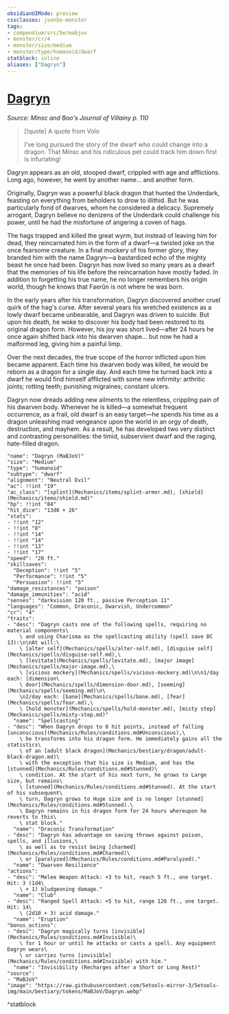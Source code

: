 ```yaml
---
obsidianUIMode: preview
cssclasses: json5e-monster
tags:
- compendium/src/5e/mabjov
- monster/cr/4
- monster/size/medium
- monster/type/humanoid/dwarf
statblock: inline
aliases: ["Dagryn"]
---
```

# [Dagryn](Mechanics\bestiary\npc/dagryn-mabjov.md)
*Source: Minsc and Boo's Journal of Villainy p. 110*  

> [!quote] A quote from Volo  
> 
> I've long pursued the story of the dwarf who could change into a dragon. That Minsc and his ridiculous pet could track him down first is infuriating!

Dagryn appears as an old, stooped dwarf, crippled with age and afflictions. Long ago, however, he went by another name... and another form.

Originally, Dagryn was a powerful black dragon that hunted the Underdark, feasting on everything from beholders to drow to illithid. But he was particularly fond of dwarves, whom he considered a delicacy. Supremely arrogant, Dagryn believe no denizens of the Underdark could challenge his power, until he had the misfortune of angering a coven of hags.

The hags trapped and killed the great wyrm, but instead of leaving him for dead, they reincarnated him in the form of a dwarf—a twisted joke on the once fearsome creature. In a final mockery of his former glory, they branded him with the name Dagryn—a bastardized echo of the mighty beast he once had been. Dagryn has now lived so many years as a dwarf that the memories of his life before the reincarnation have mostly faded. In addition to forgetting his true name, he no longer remembers his origin world, though he knows that Faerûn is not where he was born.

In the early years after his transformation, Dagryn discovered another cruel quirk of the hag's curse. After several years his wretched existence as a lowly dwarf became unbearable, and Dagryn was driven to suicide. But upon his death, he woke to discover his body had been restored to its original dragon form. However, his joy was short lived—after 24 hours he once again shifted back into his dwarven shape... but now he had a malformed leg, giving him a painful limp.

Over the next decades, the true scope of the horror inflicted upon him became apparent. Each time his dwarven body was killed, he would be reborn as a dragon for a single day. And each time he turned back into a dwarf he would find himself afflicted with some new infirmity: arthritic joints; rotting teeth; punishing migraines; constant ulcers.

Dagryn now dreads adding new ailments to the relentless, crippling pain of his dwarven body. Whenever he is killed—a somewhat frequent occurrence, as a frail, old dwarf is an easy target—he spends his time as a dragon unleashing mad vengeance upon the world in an orgy of death, destruction, and mayhem. As a result, he has developed two very distinct and contrasting personalities: the timid, subservient dwarf and the raging, hate-filled dragon.

```statblock
"name": "Dagryn (MaBJoV)"
"size": "Medium"
"type": "humanoid"
"subtype": "dwarf"
"alignment": "Neutral Evil"
"ac": !!int "19"
"ac_class": "[splint](Mechanics/items/splint-armor.md), [shield](Mechanics/items/shield.md)"
"hp": !!int "84"
"hit_dice": "13d8 + 26"
"stats":
- !!int "12"
- !!int "8"
- !!int "14"
- !!int "14"
- !!int "13"
- !!int "17"
"speed": "20 ft."
"skillsaves":
  "Deception": !!int "5"
  "Performance": !!int "5"
  "Persuasion": !!int "5"
"damage_resistances": "poison"
"damage_immunities": "acid"
"senses": "darkvision 120 ft., passive Perception 11"
"languages": "Common, Draconic, Dwarvish, Undercommon"
"cr": "4"
"traits":
- "desc": "Dagryn casts one of the following spells, requiring no material components\
    \ and using Charisma as the spellcasting ability (spell save DC 13):\n\nAt will:\
    \ [alter self](Mechanics/spells/alter-self.md), [disguise self](Mechanics/spells/disguise-self.md),\
    \ [levitate](Mechanics/spells/levitate.md), [major image](Mechanics/spells/major-image.md),\
    \ [vicious mockery](Mechanics/spells/vicious-mockery.md)\n\n1/day each: [dimension\
    \ door](Mechanics/spells/dimension-door.md), [seeming](Mechanics/spells/seeming.md)\n\
    \n2/day each: [bane](Mechanics/spells/bane.md), [fear](Mechanics/spells/fear.md),\
    \ [hold monster](Mechanics/spells/hold-monster.md), [misty step](Mechanics/spells/misty-step.md)"
  "name": "Spellcasting"
- "desc": "When Dagryn drops to 0 hit points, instead of falling [unconscious](Mechanics/Rules/conditions.md#Unconscious),\
    \ he transforms into his dragon form. He immediately gains all the statistics\
    \ of an [adult black dragon](Mechanics/bestiary/dragon/adult-black-dragon.md)\
    \ with the exception that his size is Medium, and has the [stunned](Mechanics/Rules/conditions.md#Stunned)\
    \ condition. At the start of his next turn, he grows to Large size, but remains\
    \ [stunned](Mechanics/Rules/conditions.md#Stunned). At the start of his subsequent\
    \ turn, Dagryn grows to Huge size and is no longer [stunned](Mechanics/Rules/conditions.md#Stunned).\
    \ Dagryn remains in his dragon form for 24 hours whereupon he reverts to this\
    \ stat block."
  "name": "Draconic Transformation"
- "desc": "Dagryn has advantage on saving throws against poison, spells, and illusions,\
    \ as well as to resist being [charmed](Mechanics/Rules/conditions.md#Charmed)\
    \ or [paralyzed](Mechanics/Rules/conditions.md#Paralyzed)."
  "name": "Dwarven Resilience"
"actions":
- "desc": "Melee Weapon Attack: +3 to hit, reach 5 ft., one target. Hit: 3 (1d4\
    \ + 1) bludgeoning damage."
  "name": "Club"
- "desc": "Ranged Spell Attack: +5 to hit, range 120 ft., one target. Hit: 14\
    \ (2d10 + 3) acid damage."
  "name": "Eruption"
"bonus_actions":
- "desc": "Dagryn magically turns [invisible](Mechanics/Rules/conditions.md#Invisible)\
    \ for 1 hour or until he attacks or casts a spell. Any equipment Dagryn wears\
    \ or carries turns [invisible](Mechanics/Rules/conditions.md#Invisible) with him."
  "name": "Invisibility (Recharges after a Short or Long Rest)"
"source":
- "MaBJoV"
"image": "https://raw.githubusercontent.com/5etools-mirror-3/5etools-img/main/bestiary/tokens/MaBJoV/Dagryn.webp"
```
^statblock